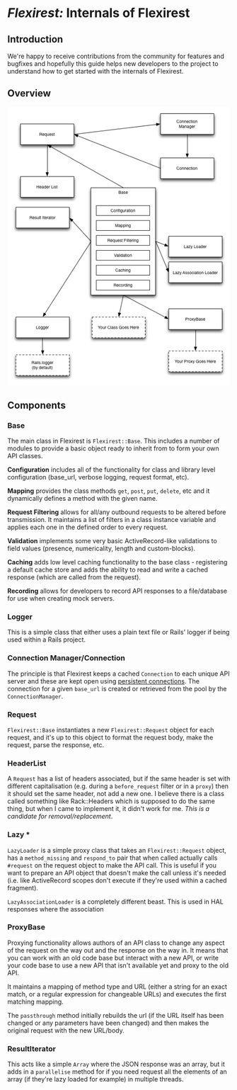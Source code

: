 # *Flexirest:* Internals of Flexirest

## Introduction

We're happy to receive contributions from the community for features and bugfixes and hopefully this guide helps new developers to the project to understand how to get started with the internals of Flexirest.

## Overview

![Component Overview Diagram](Flexirest%20Internals.png)

## Components

### Base
The main class in Flexirest is `Flexirest::Base`.  This includes a number of modules to provide a basic object ready to inherit from to form your own API classes.

**Configuration** includes all of the functionality for class and library level configuration (base_url, verbose logging, request format, etc).

**Mapping** provides the class methods `get`, `post`, `put`, `delete`, etc and it dynamically defines a method with the given name.

**Request Filtering** allows for all/any outbound requests to be altered before transmission.  It maintains a list of filters in a class instance variable and applies each one in the defined order to every request.

**Validation** implements some very basic ActiveRecord-like validations to field values (presence, numericality, length and custom-blocks).

**Caching** adds low level caching functionality to the base class - registering a default cache store and adds the ability to read and write a cached response (which are called from the request).

**Recording** allows for developers to record API responses to a file/database for use when creating mock servers.

### Logger

This is a simple class that either uses a plain text file or Rails' logger if being used within a Rails project.

### Connection Manager/Connection

The principle is that Flexirest keeps a cached `Connection` to each unique API server and these are kept open using [persistent connections](https://en.wikipedia.org/wiki/HTTP_persistent_connection).  The connection for a given `base_url` is created or retrieved from the pool by the `ConnectionManager`.

### Request

`Flexirest::Base` instantiates a new `Flexirest::Request` object for each request, and it's up to this object to format the request body, make the request, parse the response, etc.

### HeaderList

A `Request` has a list of headers associated, but if the same header is set with different capitalisation (e.g. during a `before_request` filter or in a `proxy`) then it should set the same header, not add a new one.  I believe there is a class called something like Rack::Headers which is supposed to do the same thing, but when I came to implement it, it didn't work for me.  *This is a candidate for removal/replacement*.

### Lazy *

`LazyLoader` is a simple proxy class that takes an `Flexirest::Request` object, has a `method_missing` and `respond_to` pair that when called actually calls `#request` on the request object to make the API call.  This is useful if you want to prepare an API object that doesn't make the call unless it's needed (i.e. like ActiveRecord scopes don't execute if they're used within a cached fragment).

`LazyAssociationLoader` is a completely different beast.  This is used in HAL responses where the association

### ProxyBase

Proxying functionality allows authors of an API class to change any aspect of the request on the way out and the response on the way in.  It means that you can work with an old code base but interact with a new API, or write your code base to use a new API that isn't available yet and proxy to the old API.

It maintains a mapping of method type and URL (either a string for an exact match, or a regular expression for changeable URLs) and executes the first matching mapping.

The `passthrough` method initially rebuilds the url (if the URL itself has been changed or any parameters have been changed) and then makes the original request with the new URL/body.

### ResultIterator

This acts like a simple `Array` where the JSON response was an array, but it adds in a `parallelise` method for if you need request all the elements of an array (if they're lazy loaded for example) in multiple threads.

